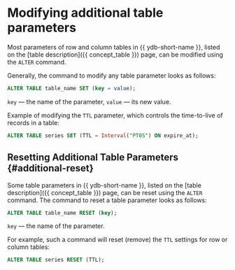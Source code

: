 # Modifying additional table parameters

Most parameters of row and column tables in {{ ydb-short-name }}, listed on the [table description]({{ concept_table }}) page, can be modified using the `ALTER` command.

Generally, the command to modify any table parameter looks as follows:
```sql
ALTER TABLE table_name SET (key = value);
```

`key` — the name of the parameter, `value` — its new value.

Example of modifying the `TTL` parameter, which controls the time-to-live of records in a table:

```sql
ALTER TABLE series SET (TTL = Interval("PT0S") ON expire_at);
```

## Resetting Additional Table Parameters {#additional-reset}

Some table parameters in {{ ydb-short-name }}, listed on the [table description]({{ concept_table }}) page, can be reset using the `ALTER` command. The command to reset a table parameter looks as follows:

```sql
ALTER TABLE table_name RESET (key);
```
`key` — the name of the parameter.

For example, such a command will reset (remove) the `TTL` settings for row or column tables:

```sql
ALTER TABLE series RESET (TTL);
```